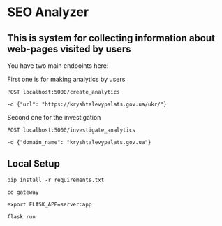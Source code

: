 # SEO Analyzer 

## This is system for collecting information about web-pages visited by users

You have two main endpoints here:

First one is for making analytics by users

```
POST localhost:5000/create_analytics

-d {"url": "https://kryshtalevypalats.gov.ua/ukr/"}
```

Second one for the investigation

```
POST localhost:5000/investigate_analytics

-d {"domain_name": "kryshtalevypalats.gov.ua"}
```

## Local Setup

`pip install -r requirements.txt`

`cd gateway`

`export FLASK_APP=server:app`

`flask run`